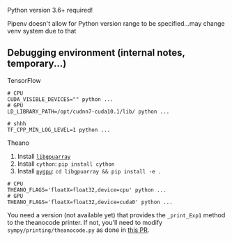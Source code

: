 Python version 3.6+ required!

Pipenv doesn't allow for Python version range to be specified...may
change venv system due to that

## Debugging environment (internal notes, temporary...)

TensorFlow
```shell script
# CPU
CUDA_VISIBLE_DEVICES="" python ...
# GPU
LD_LIBRARY_PATH=/opt/cudnn7-cuda10.1/lib/ python ...

# shhh
TF_CPP_MIN_LOG_LEVEL=1 python ...
```

Theano

1. Install [`libgpuarray`](http://deeplearning.net/software/libgpuarray/installation.html)
2. Install `cython`: `pip install cython`
3. Install [`pygpu`](http://deeplearning.net/software/libgpuarray/installation.html):
`cd libgpuarray && pip install -e .`

```shell script
# CPU
THEANO_FLAGS='floatX=float32,device=cpu' python ...
# GPU
THEANO_FLAGS='floatX=float32,device=cuda0' python ...
```

You need a version (not available yet) that provides the `_print_Exp1` method to the theanocode
printer. If not, you'll need to modify `sympy/printing/theanocode.py` as done in
[this PR](https://github.com/sympy/sympy/pull/20335).
